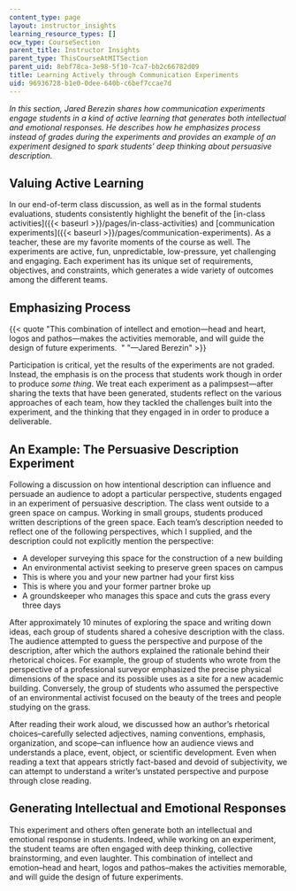 ```yaml
---
content_type: page
layout: instructor_insights
learning_resource_types: []
ocw_type: CourseSection
parent_title: Instructor Insights
parent_type: ThisCourseAtMITSection
parent_uid: 8ebf78ca-3e98-5f10-7ca7-bb2c66782d09
title: Learning Actively through Communication Experiments
uid: 96936728-b1e0-0dee-640b-c6bef7ccae7d
---
```


_In this section, Jared Berezin shares how communication experiments engage students in a kind of active learning that generates both intellectual and emotional responses. He describes how he emphasizes process instead of grades during the experiments and provides an example of an experiment designed to spark students’ deep thinking about persuasive description._

Valuing Active Learning
-----------------------

In our end-of-term class discussion, as well as in the formal students evaluations, students consistently highlight the benefit of the [in-class activities]({{< baseurl >}}/pages/in-class-activities) and [communication experiments]({{< baseurl >}}/pages/communication-experiments). As a teacher, these are my favorite moments of the course as well. The experiments are active, fun, unpredictable, low-pressure, yet challenging and engaging. Each experiment has its unique set of requirements, objectives, and constraints, which generates a wide variety of outcomes among the different teams.

Emphasizing Process
-------------------

{{< quote "This combination of intellect and emotion—head and heart, logos and pathos—makes the activities memorable, and will guide the design of future experiments.  " "—Jared Berezin" >}}

Participation is critical, yet the results of the experiments are not graded. Instead, the emphasis is on the process that students work though in order to produce _some_ _thing_. We treat each experiment as a palimpsest—after sharing the texts that have been generated, students reflect on the various approaches of each team, how they tackled the challenges built into the experiment, and the thinking that they engaged in in order to produce a deliverable.

An Example: The Persuasive Description Experiment
-------------------------------------------------

Following a discussion on how intentional description can influence and persuade an audience to adopt a particular perspective, students engaged in an experiment of persuasive description. The class went outside to a green space on campus. Working in small groups, students produced written descriptions of the green space. Each team’s description needed to reflect one of the following perspectives, which I supplied, and the description could not explicitly mention the perspective:

*   A developer surveying this space for the construction of a new building
*   An environmental activist seeking to preserve green spaces on campus
*   This is where you and your new partner had your first kiss
*   This is where you and your former partner broke up
*   A groundskeeper who manages this space and cuts the grass every three days

After approximately 10 minutes of exploring the space and writing down ideas, each group of students shared a cohesive description with the class. The audience attempted to guess the perspective and purpose of the description, after which the authors explained the rationale behind their rhetorical choices. For example, the group of students who wrote from the perspective of a professional surveyor emphasized the precise physical dimensions of the space and its possible uses as a site for a new academic building. Conversely, the group of students who assumed the perspective of an environmental activist focused on the beauty of the trees and people studying on the grass.

After reading their work aloud, we discussed how an author’s rhetorical choices–carefully selected adjectives, naming conventions, emphasis, organization, and scope–can influence how an audience views and understands a place, event, object, or scientific development. Even when reading a text that appears strictly fact-based and devoid of subjectivity, we can attempt to understand a writer’s unstated perspective and purpose through close reading.

Generating Intellectual and Emotional Responses
-----------------------------------------------

This experiment and others often generate both an intellectual and emotional response in students. Indeed, while working on an experiment, the student teams are often engaged with deep thinking, collective brainstorming, and even laughter. This combination of intellect and emotion–head and heart, logos and pathos–makes the activities memorable, and will guide the design of future experiments.